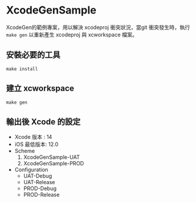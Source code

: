 # XcodeGenSample

XcodeGen的範例專案，用以解決 xcodeproj 衝突狀況，當git 衝突發生時，執行 `make gen` 以重新產生 xcodeproj 與 xcworkspace 檔案。

## 安裝必要的工具

```shell
make install
```
## 建立 xcworkspace
```shell
make gen
```

## 輸出後 Xcode 的設定

* Xcode 版本 : 14
* iOS 最低版本: 12.0
* Scheme
  1. XcodeGenSample-UAT
  2. XcodeGenSample-PROD
* Configuration
  * UAT-Debug
  * UAT-Release
  * PROD-Debug
  * PROD-Release





